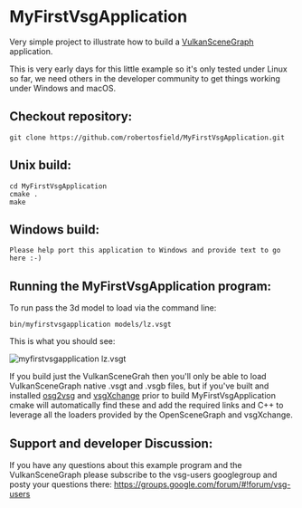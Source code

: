 # MyFirstVsgApplication
Very simple project to illustrate how to build a [VulkanSceneGraph](https://github.com/vsg-dev/VulkanSceneGraph) application.

This is very early days for this little example so it's only tested under Linux so far, we need others in the developer community to get things working under Windows and macOS.

## Checkout repository:

    git clone https://github.com/robertosfield/MyFirstVsgApplication.git

## Unix build:

    cd MyFirstVsgApplication
    cmake .
    make

## Windows build:

    Please help port this application to Windows and provide text to go here :-)


## Running the MyFirstVsgApplication program:

To run pass the 3d model to load via the command line:

    bin/myfirstvsgapplication models/lz.vsgt

This is what you should see:

![myfirstvsgapplication lz.vsgt](https://raw.githubusercontent.com/robertosfield/MyFirstVsgApplication/master/images/myfirstvsgapplication_lz.png)


If you build just the VulkanSceneGrah then you'll only be able to load VulkanSceneGraph native .vsgt and .vsgb files, but if you've built and installed [osg2vsg](https://github.com/vsg-dev/osg2vsg) and [vsgXchange](https://github.com/vsg-dev/vsgXchange) prior to build MyFirstVsgApplication cmake will automatically find these and add the required links and C++ to leverage all the loaders provided by the OpenSceneGraph and vsgXchange.

## Support and developer Discussion:

If you have any questions about this example program and the VulkanSceneGraph please subscribe to the vsg-users googlegroup and posty your questions there: https://groups.google.com/forum/#!forum/vsg-users

